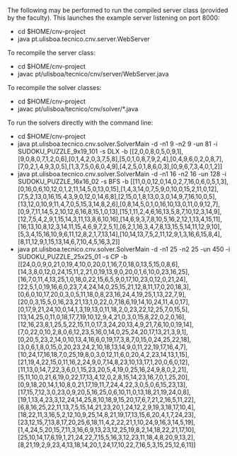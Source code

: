 The following may be performed to run the compiled server class (provided by the faculty).
This launches the example server listening on port 8000:
* cd $HOME/cnv-project
* java pt.ulisboa.tecnico.cnv.server.WebServer

To recompile the server class:
* cd $HOME/cnv-project
* javac pt/ulisboa/tecnico/cnv/server/WebServer.java


To recompile the solver classes:
* cd $HOME/cnv-project
* javac pt/ulisboa/tecnico/cnv/solver/*.java

To run the solvers directly with the command line:
* cd $HOME/cnv-project
* java pt.ulisboa.tecnico.cnv.solver.SolverMain -d -n1 9 -n2 9 -un 81 -i SUDOKU_PUZZLE_9x19_101 -s DLX -b
[[2,0,0,8,0,5,0,9,1],[9,0,8,0,7,1,2,0,6],[0,1,4,2,0,3,7,5,8],[5,0,1,0,8,7,9,2,4],[0,4,9,6,0,2,0,8,7],[7,0,2,1,4,9,3,0,5],[1,3,7,5,0,6,0,4,9],[4,2,5,0,1,8,6,0,3],[0,9,6,7,3,4,0,1,2]]
* java pt.ulisboa.tecnico.cnv.solver.SolverMain -d -n1 16 -n2 16 -un 128 -i SUDOKU_PUZZLE_16x16_02 -s BFS -b
[[11,0,0,12,0,14,0,2,7,16,0,6,0,5,1,3],[0,16,0,6,10,12,0,1,2,11,14,5,0,13,0,15],[1,4,3,14,0,7,5,9,0,10,0,15,2,11,0,12],[7,5,2,13,0,16,15,4,3,9,0,12,0,14,6,8],[2,15,0,1,8,13,0,3,0,14,9,7,16,10,0,5],[13,12,0,10,9,11,4,7,0,5,15,3,14,8,2,6],[0,8,14,5,0,1,0,16,10,13,0,11,0,9,12,7],[0,9,7,11,14,5,2,10,12,6,16,8,15,1,0,13],[15,1,11,2,4,6,16,13,5,8,7,10,12,3,14,9],[12,7,5,4,2,9,1,15,14,3,11,13,8,6,10,16],[14,6,9,3,7,8,10,5,16,2,12,1,13,4,15,11],[16,13,10,8,12,3,14,11,15,4,6,9,7,2,5,1],[6,2,1,16,3,4,7,8,13,15,5,14,11,12,9,10],[5,3,4,15,16,10,9,6,11,12,8,2,1,7,13,14],[10,14,13,7,5,2,11,12,9,1,3,16,6,15,8,4],[8,11,12,9,1,15,13,14,6,7,10,4,5,16,3,2]]
* java pt.ulisboa.tecnico.cnv.solver.SolverMain -d -n1 25 -n2 25 -un 450 -i SUDOKU_PUZZLE_25x25_01 -s CP -b
[[24,0,0,9,0,21,0,19,4,10,0,20,0,1,16,7,0,18,0,13,5,15,0,8,6],[14,3,8,0,12,0,24,15,11,2,21,0,19,13,9,0,20,0,1,6,10,0,23,16,25],[16,7,0,11,4,13,25,1,0,18,0,22,15,6,5,9,0,17,10,23,0,12,0,21,24],[22,5,1,0,19,16,6,0,23,7,4,24,14,0,25,15,21,12,8,11,17,0,20,18,3],[0,6,0,10,17,20,0,3,0,5,11,18,0,8,23,16,24,4,19,25,1,13,22,7,9],[20,0,3,15,5,0,16,23,21,13,1,0,22,0,7,18,6,19,14,10,24,11,4,0,17],[0,17,9,21,24,10,0,14,1,3,19,13,0,11,18,2,0,23,22,12,25,7,0,15,5],[13,14,25,0,11,0,18,17,7,19,10,12,9,4,21,0,3,0,15,8,22,0,2,0,16],[12,16,23,8,1,25,5,22,15,11,0,17,3,24,20,13,4,9,21,7,6,10,0,19,14],[7,0,22,0,10,2,8,0,6,12,23,5,16,0,14,0,25,24,20,17,13,21,3,9,1],[0,20,5,23,2,14,0,10,13,4,16,6,0,19,17,3,8,7,0,15,0,24,25,22,18],[3,0,6,1,8,0,15,0,20,23,24,2,10,18,13,14,9,0,11,22,19,17,16,4,7],[10,24,17,16,18,7,0,25,19,8,0,3,0,12,11,6,0,20,4,2,23,14,13,1,15],[21,19,4,22,15,0,11,16,2,24,9,0,7,14,8,23,10,13,17,1,20,0,6,0,12],[11,13,0,14,7,22,3,6,0,1,15,23,20,5,4,19,0,25,16,24,9,8,0,2,21],[5,11,10,0,21,6,19,0,22,17,13,4,12,0,2,8,15,14,23,16,7,0,1,25,20],[0,9,18,20,14,1,10,8,0,21,17,19,11,7,24,4,22,3,0,5,0,6,15,23,13],[17,15,7,12,3,0,23,0,9,20,5,16,25,0,6,10,11,0,13,18,21,19,24,0,8],[19,1,13,4,23,3,12,24,14,25,8,10,18,9,15,20,17,6,7,21,2,16,5,11,22],[6,8,16,25,22,11,13,7,5,15,14,21,23,20,1,24,12,2,9,19,3,18,17,10,4],[18,22,11,3,16,5,2,12,10,9,25,14,8,21,19,17,13,15,6,20,4,1,7,24,23],[23,12,15,7,13,8,17,20,25,6,18,11,4,2,22,21,1,10,24,9,16,3,14,5,19],[1,4,24,5,20,15,7,11,3,16,6,9,13,23,12,25,19,8,2,14,18,22,21,17,10],[25,10,14,17,6,19,1,21,24,22,7,15,5,16,3,12,23,11,18,4,8,20,9,13,2],[8,21,19,2,9,23,4,13,18,14,20,1,24,17,10,22,7,16,5,3,15,25,12,6,11]]
